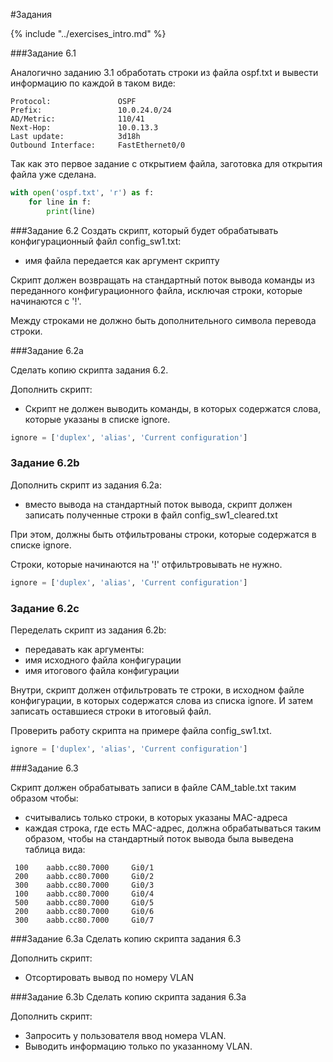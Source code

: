 #Задания

{% include "../exercises_intro.md" %}

###Задание 6.1

Аналогично заданию 3.1 обработать строки из файла ospf.txt
и вывести информацию по каждой в таком виде:
```
Protocol:               OSPF
Prefix:                 10.0.24.0/24
AD/Metric:              110/41
Next-Hop:               10.0.13.3
Last update:            3d18h
Outbound Interface:     FastEthernet0/0
```
Так как это первое задание с открытием файла, заготовка для открытия файла уже сделана.

```python
with open('ospf.txt', 'r') as f:
    for line in f:
        print(line)
```

###Задание 6.2
Создать скрипт, который будет обрабатывать конфигурационный файл config_sw1.txt:
* имя файла передается как аргумент скрипту

Скрипт должен возвращать на стандартный поток вывода команды из переданного
конфигурационного файла, исключая строки, которые начинаются с '!'.

Между строками не должно быть дополнительного символа перевода строки.


###Задание 6.2a

Сделать копию скрипта задания 6.2.

Дополнить скрипт:
* Скрипт не должен выводить команды, в которых содержатся слова, которые указаны в списке ignore.

```python
ignore = ['duplex', 'alias', 'Current configuration']
```


### Задание 6.2b

Дополнить скрипт из задания 6.2a:
* вместо вывода на стандартный поток вывода, скрипт должен записать полученные строки в файл config_sw1_cleared.txt

При этом, должны быть отфильтрованы строки, которые содержатся в списке ignore.

Строки, которые начинаются на '!' отфильтровывать не нужно.

```python
ignore = ['duplex', 'alias', 'Current configuration']
```

### Задание 6.2c

Переделать скрипт из задания 6.2b:
* передавать как аргументы:
 * имя исходного файла конфигурации
 * имя итогового файла конфигурации

Внутри, скрипт должен отфильтровать те строки, в исходном файле конфигурации,
в которых содержатся слова из списка ignore.
И затем записать оставшиеся строки в итоговый файл.

Проверить работу скрипта на примере файла config_sw1.txt.

```python
ignore = ['duplex', 'alias', 'Current configuration']
```

###Задание 6.3

Скрипт должен обрабатывать записи в файле CAM_table.txt таким образом чтобы:
* считывались только строки, в которых указаны MAC-адреса
* каждая строка, где есть MAC-адрес, должна обрабатываться таким образом, чтобы на стандартный поток вывода была выведена таблица вида:

```
 100    aabb.cc80.7000     Gi0/1
 200    aabb.cc80.7000     Gi0/2
 300    aabb.cc80.7000     Gi0/3
 100    aabb.cc80.7000     Gi0/4
 500    aabb.cc80.7000     Gi0/5
 200    aabb.cc80.7000     Gi0/6
 300    aabb.cc80.7000     Gi0/7
```


###Задание 6.3a
Сделать копию скрипта задания 6.3

Дополнить скрипт:
* Отсортировать вывод по номеру VLAN


###Задание 6.3b
Сделать копию скрипта задания 6.3a

Дополнить скрипт:
* Запросить у пользователя ввод номера VLAN.
* Выводить информацию только по указанному VLAN.

